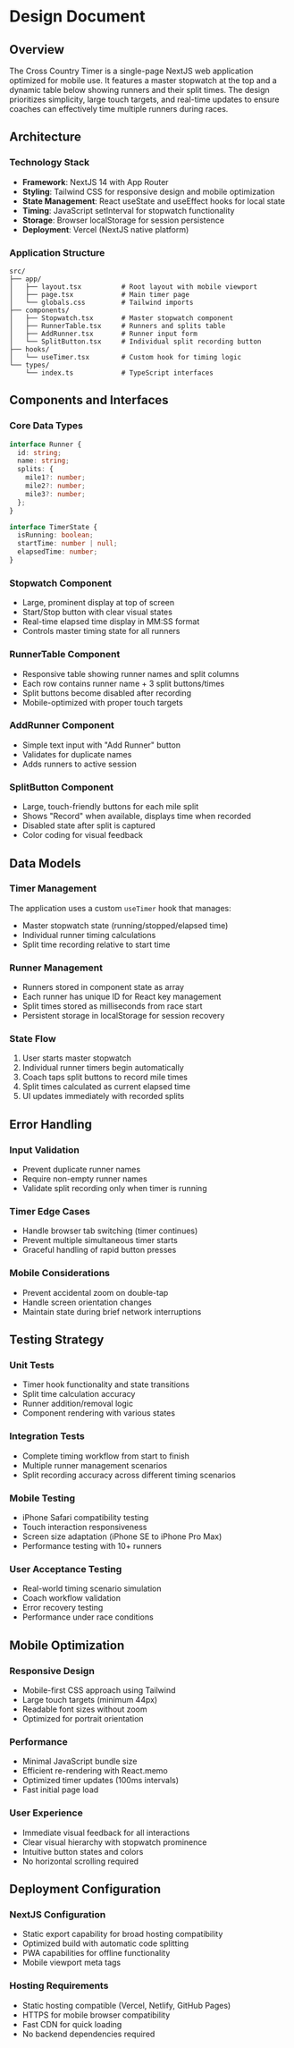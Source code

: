 # Design Document

## Overview

The Cross Country Timer is a single-page NextJS web application optimized for mobile use. It features a master stopwatch at the top and a dynamic table below showing runners and their split times. The design prioritizes simplicity, large touch targets, and real-time updates to ensure coaches can effectively time multiple runners during races.

## Architecture

### Technology Stack

- **Framework**: NextJS 14 with App Router
- **Styling**: Tailwind CSS for responsive design and mobile optimization
- **State Management**: React useState and useEffect hooks for local state
- **Timing**: JavaScript setInterval for stopwatch functionality
- **Storage**: Browser localStorage for session persistence
- **Deployment**: Vercel (NextJS native platform)

### Application Structure

```
src/
├── app/
│   ├── layout.tsx          # Root layout with mobile viewport
│   ├── page.tsx            # Main timer page
│   └── globals.css         # Tailwind imports
├── components/
│   ├── Stopwatch.tsx       # Master stopwatch component
│   ├── RunnerTable.tsx     # Runners and splits table
│   ├── AddRunner.tsx       # Runner input form
│   └── SplitButton.tsx     # Individual split recording button
├── hooks/
│   └── useTimer.tsx        # Custom hook for timing logic
└── types/
    └── index.ts            # TypeScript interfaces
```

## Components and Interfaces

### Core Data Types

```typescript
interface Runner {
  id: string;
  name: string;
  splits: {
    mile1?: number;
    mile2?: number;
    mile3?: number;
  };
}

interface TimerState {
  isRunning: boolean;
  startTime: number | null;
  elapsedTime: number;
}
```

### Stopwatch Component

- Large, prominent display at top of screen
- Start/Stop button with clear visual states
- Real-time elapsed time display in MM:SS format
- Controls master timing state for all runners

### RunnerTable Component

- Responsive table showing runner names and split columns
- Each row contains runner name + 3 split buttons/times
- Split buttons become disabled after recording
- Mobile-optimized with proper touch targets

### AddRunner Component

- Simple text input with "Add Runner" button
- Validates for duplicate names
- Adds runners to active session

### SplitButton Component

- Large, touch-friendly buttons for each mile split
- Shows "Record" when available, displays time when recorded
- Disabled state after split is captured
- Color coding for visual feedback

## Data Models

### Timer Management

The application uses a custom `useTimer` hook that manages:

- Master stopwatch state (running/stopped/elapsed time)
- Individual runner timing calculations
- Split time recording relative to start time

### Runner Management

- Runners stored in component state as array
- Each runner has unique ID for React key management
- Split times stored as milliseconds from race start
- Persistent storage in localStorage for session recovery

### State Flow

1. User starts master stopwatch
2. Individual runner timers begin automatically
3. Coach taps split buttons to record mile times
4. Split times calculated as current elapsed time
5. UI updates immediately with recorded splits

## Error Handling

### Input Validation

- Prevent duplicate runner names
- Require non-empty runner names
- Validate split recording only when timer is running

### Timer Edge Cases

- Handle browser tab switching (timer continues)
- Prevent multiple simultaneous timer starts
- Graceful handling of rapid button presses

### Mobile Considerations

- Prevent accidental zoom on double-tap
- Handle screen orientation changes
- Maintain state during brief network interruptions

## Testing Strategy

### Unit Tests

- Timer hook functionality and state transitions
- Split time calculation accuracy
- Runner addition/removal logic
- Component rendering with various states

### Integration Tests

- Complete timing workflow from start to finish
- Multiple runner management scenarios
- Split recording accuracy across different timing scenarios

### Mobile Testing

- iPhone Safari compatibility testing
- Touch interaction responsiveness
- Screen size adaptation (iPhone SE to iPhone Pro Max)
- Performance testing with 10+ runners

### User Acceptance Testing

- Real-world timing scenario simulation
- Coach workflow validation
- Error recovery testing
- Performance under race conditions

## Mobile Optimization

### Responsive Design

- Mobile-first CSS approach using Tailwind
- Large touch targets (minimum 44px)
- Readable font sizes without zoom
- Optimized for portrait orientation

### Performance

- Minimal JavaScript bundle size
- Efficient re-rendering with React.memo
- Optimized timer updates (100ms intervals)
- Fast initial page load

### User Experience

- Immediate visual feedback for all interactions
- Clear visual hierarchy with stopwatch prominence
- Intuitive button states and colors
- No horizontal scrolling required

## Deployment Configuration

### NextJS Configuration

- Static export capability for broad hosting compatibility
- Optimized build with automatic code splitting
- PWA capabilities for offline functionality
- Mobile viewport meta tags

### Hosting Requirements

- Static hosting compatible (Vercel, Netlify, GitHub Pages)
- HTTPS for mobile browser compatibility
- Fast CDN for quick loading
- No backend dependencies required

